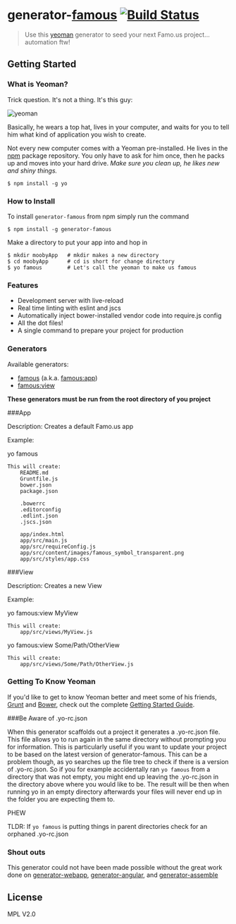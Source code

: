 # generator-[famous](http://famo.us) [![Build Status](https://travis-ci.org/Famous/generator-famous.svg)](https://travis-ci.org/Famous/generator-famous)

> Use this [yeoman](http://yeoman.io) generator to seed your next Famo.us project... automation ftw!


## Getting Started

### What is Yeoman?

Trick question. It's not a thing. It's this guy:

![yeoman](http://i.imgur.com/JHaAlBJ.png)

Basically, he wears a top hat, lives in your computer, and waits for you to tell him what kind of application you wish to create.

Not every new computer comes with a Yeoman pre-installed. He lives in the [npm](https://npmjs.org) package repository. You only have to ask for him once, then he packs up and moves into your hard drive. *Make sure you clean up, he likes new and shiny things.*

```
$ npm install -g yo
```

### How to Install

To install ```generator-famous``` from npm simply run the command

```
$ npm install -g generator-famous
```

Make a directory to put your app into and hop in

```
$ mkdir moobyApp   # mkdir makes a new directory
$ cd moobyApp      # cd is short for change directory
$ yo famous        # Let's call the yeoman to make us famous
```

### Features

* Development server with live-reload
* Real time linting with eslint and jscs
* Automatically inject bower-installed vendor code into require.js config
* All the dot files!
* A single command to prepare your project for production

### Generators

Available generators:

* [famous](#app) (a.k.a. [famous:app](#app))
* [famous:view](#view)

**These generators must be run from the root directory of you project**

###App

Description:
    Creates a default Famo.us app
    
Example:
    
yo famous
    
    This will create:
        README.md
        Gruntfile.js
        bower.json
        package.json
        
        .bowerrc
        .editorconfig
        .edlint.json
        .jscs.json
        
        app/index.html
        app/src/main.js
        app/src/requireConfig.js
        app/src/content/images/famous_symbol_transparent.png
        app/src/styles/app.css

###View

Description:
    Creates a new View
    
Example:
    
yo famous:view MyView
    
    This will create:
        app/src/views/MyView.js
        
    
yo famous:view Some/Path/OtherView
    
    This will create:
        app/src/views/Some/Path/OtherView.js

### Getting To Know Yeoman

If you'd like to get to know Yeoman better and meet some of his friends, [Grunt](http://gruntjs.com) and [Bower](http://bower.io), check out the complete [Getting Started Guide](https://github.com/yeoman/yeoman/wiki/Getting-Started).

###Be Aware of .yo-rc.json

When this generator scaffolds out a project it generates a .yo-rc.json file.  This file allows yo to run again in the same directory without prompting you for information.  This is particularly useful if you want to update your project to be based on the latest version of generator-famous.  This can be a problem though, as yo searches up the file tree to check if there is a version of .yo-rc.json.   So if you for example accidentally ran ```yo famous``` from a directory that was not empty, you might end up leaving the .yo-rc.json in the directory above where you would like to be.  The result will be then when running yo in an empty directory afterwards your files will never end up in the folder you are expecting them to.

PHEW

TLDR: If ```yo famous``` is putting things in parent directories check for an orphaned .yo-rc.json

### Shout outs

This generator could not have been made possible without the great work done on [generator-webapp](https://github.com/yeoman/generator-webapp), [generator-angular](https://github.com/yeoman/generator-angular/blob/master/readme.md), and [generator-assemble](https://github.com/assemble/generator-assemble)

## License

MPL V2.0